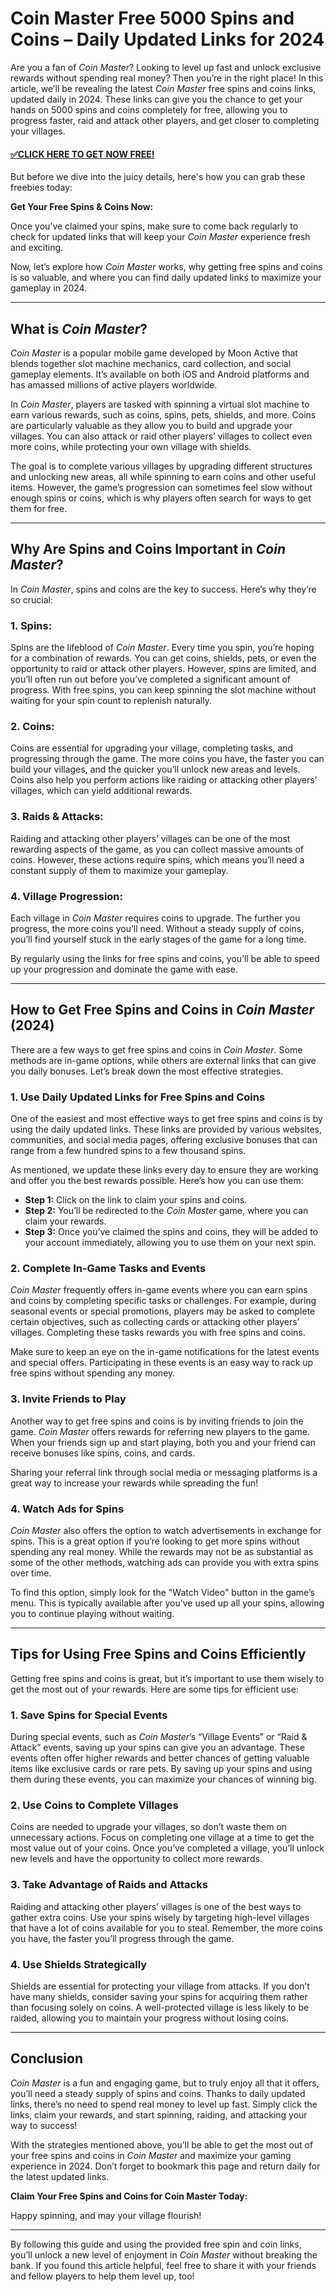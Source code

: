 # Coin Master Free 5000 Spins and Coins – Daily Updated Links for 2024

Are you a fan of *Coin Master*? Looking to level up fast and unlock exclusive rewards without spending real money? Then you’re in the right place! In this article, we’ll be revealing the latest *Coin Master* free spins and coins links, updated daily in 2024. These links can give you the chance to get your hands on 5000 spins and coins completely for free, allowing you to progress faster, raid and attack other players, and get closer to completing your villages.

#### [✅CLICK HERE TO GET NOW FREE!](https://edris2025.github.io/spins/)

But before we dive into the juicy details, here's how you can grab these freebies today:

**Get Your Free Spins & Coins Now:**

Once you’ve claimed your spins, make sure to come back regularly to check for updated links that will keep your *Coin Master* experience fresh and exciting.

Now, let’s explore how *Coin Master* works, why getting free spins and coins is so valuable, and where you can find daily updated links to maximize your gameplay in 2024.

---

## What is *Coin Master*?

*Coin Master* is a popular mobile game developed by Moon Active that blends together slot machine mechanics, card collection, and social gameplay elements. It’s available on both iOS and Android platforms and has amassed millions of active players worldwide.

In *Coin Master*, players are tasked with spinning a virtual slot machine to earn various rewards, such as coins, spins, pets, shields, and more. Coins are particularly valuable as they allow you to build and upgrade your villages. You can also attack or raid other players’ villages to collect even more coins, while protecting your own village with shields.

The goal is to complete various villages by upgrading different structures and unlocking new areas, all while spinning to earn coins and other useful items. However, the game’s progression can sometimes feel slow without enough spins or coins, which is why players often search for ways to get them for free.

---

## Why Are Spins and Coins Important in *Coin Master*?

In *Coin Master*, spins and coins are the key to success. Here’s why they’re so crucial:

### 1. **Spins:**
Spins are the lifeblood of *Coin Master*. Every time you spin, you’re hoping for a combination of rewards. You can get coins, shields, pets, or even the opportunity to raid or attack other players. However, spins are limited, and you’ll often run out before you’ve completed a significant amount of progress. With free spins, you can keep spinning the slot machine without waiting for your spin count to replenish naturally.

### 2. **Coins:**
Coins are essential for upgrading your village, completing tasks, and progressing through the game. The more coins you have, the faster you can build your villages, and the quicker you’ll unlock new areas and levels. Coins also help you perform actions like raiding or attacking other players’ villages, which can yield additional rewards.

### 3. **Raids & Attacks:**
Raiding and attacking other players’ villages can be one of the most rewarding aspects of the game, as you can collect massive amounts of coins. However, these actions require spins, which means you’ll need a constant supply of them to maximize your gameplay.

### 4. **Village Progression:**
Each village in *Coin Master* requires coins to upgrade. The further you progress, the more coins you’ll need. Without a steady supply of coins, you’ll find yourself stuck in the early stages of the game for a long time.

By regularly using the links for free spins and coins, you’ll be able to speed up your progression and dominate the game with ease.

---

## How to Get Free Spins and Coins in *Coin Master* (2024)

There are a few ways to get free spins and coins in *Coin Master*. Some methods are in-game options, while others are external links that can give you daily bonuses. Let’s break down the most effective strategies.

### 1. **Use Daily Updated Links for Free Spins and Coins**

One of the easiest and most effective ways to get free spins and coins is by using the daily updated links. These links are provided by various websites, communities, and social media pages, offering exclusive bonuses that can range from a few hundred spins to a few thousand spins.

As mentioned, we update these links every day to ensure they are working and offer you the best rewards possible. Here’s how you can use them:

- **Step 1:** Click on the link to claim your spins and coins.
- **Step 2:** You’ll be redirected to the *Coin Master* game, where you can claim your rewards.
- **Step 3:** Once you’ve claimed the spins and coins, they will be added to your account immediately, allowing you to use them on your next spin.

### 2. **Complete In-Game Tasks and Events**

*Coin Master* frequently offers in-game events where you can earn spins and coins by completing specific tasks or challenges. For example, during seasonal events or special promotions, players may be asked to complete certain objectives, such as collecting cards or attacking other players’ villages. Completing these tasks rewards you with free spins and coins.

Make sure to keep an eye on the in-game notifications for the latest events and special offers. Participating in these events is an easy way to rack up free spins without spending any money.

### 3. **Invite Friends to Play**

Another way to get free spins and coins is by inviting friends to join the game. *Coin Master* offers rewards for referring new players to the game. When your friends sign up and start playing, both you and your friend can receive bonuses like spins, coins, and cards.

Sharing your referral link through social media or messaging platforms is a great way to increase your rewards while spreading the fun!

### 4. **Watch Ads for Spins**

*Coin Master* also offers the option to watch advertisements in exchange for spins. This is a great option if you’re looking to get more spins without spending any real money. While the rewards may not be as substantial as some of the other methods, watching ads can provide you with extra spins over time.

To find this option, simply look for the "Watch Video" button in the game’s menu. This is typically available after you’ve used up all your spins, allowing you to continue playing without waiting.

---

## Tips for Using Free Spins and Coins Efficiently

Getting free spins and coins is great, but it’s important to use them wisely to get the most out of your rewards. Here are some tips for efficient use:

### 1. **Save Spins for Special Events**

During special events, such as *Coin Master*’s “Village Events” or “Raid & Attack” events, saving up your spins can give you an advantage. These events often offer higher rewards and better chances of getting valuable items like exclusive cards or rare pets. By saving up your spins and using them during these events, you can maximize your chances of winning big.

### 2. **Use Coins to Complete Villages**

Coins are needed to upgrade your villages, so don’t waste them on unnecessary actions. Focus on completing one village at a time to get the most value out of your coins. Once you’ve completed a village, you’ll unlock new levels and have the opportunity to collect more rewards.

### 3. **Take Advantage of Raids and Attacks**

Raiding and attacking other players’ villages is one of the best ways to gather extra coins. Use your spins wisely by targeting high-level villages that have a lot of coins available for you to steal. Remember, the more coins you have, the faster you’ll progress through the game.

### 4. **Use Shields Strategically**

Shields are essential for protecting your village from attacks. If you don’t have many shields, consider saving your spins for acquiring them rather than focusing solely on coins. A well-protected village is less likely to be raided, allowing you to maintain your progress without losing coins.

---

## Conclusion

*Coin Master* is a fun and engaging game, but to truly enjoy all that it offers, you’ll need a steady supply of spins and coins. Thanks to daily updated links, there’s no need to spend real money to level up fast. Simply click the links, claim your rewards, and start spinning, raiding, and attacking your way to success!

With the strategies mentioned above, you’ll be able to get the most out of your free spins and coins in *Coin Master* and maximize your gaming experience in 2024. Don’t forget to bookmark this page and return daily for the latest updated links.

**Claim Your Free Spins and Coins for Coin Master Today:**

Happy spinning, and may your village flourish!

---

By following this guide and using the provided free spin and coin links, you’ll unlock a new level of enjoyment in *Coin Master* without breaking the bank. If you found this article helpful, feel free to share it with your friends and fellow players to help them level up, too!

